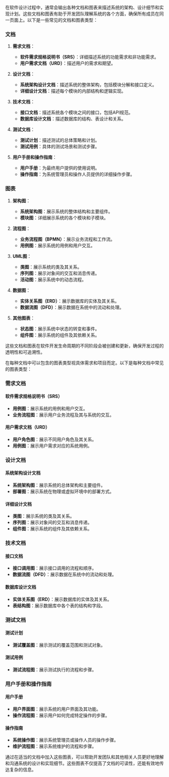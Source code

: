 在软件设计过程中，通常会输出各种文档和图表来描述系统的架构、设计细节和实现计划。这些文档和图表有助于开发团队理解系统的各个方面，确保所有成员在同一页面上。以下是一些常见的文档和图表类型：

### 文档

1. **需求文档**：
    
    - **软件需求规格说明书（SRS）**：详细描述系统的功能需求和非功能需求。
    - **用户需求文档（URD）**：描述用户的需求和期望。
2. **设计文档**：
    
    - **系统架构设计文档**：描述系统的整体架构，包括模块分解和接口定义。
    - **详细设计文档**：描述每个模块的内部结构和逻辑实现。
3. **技术文档**：
    
    - **接口文档**：描述系统各个模块之间的接口，包括API规范。
    - **数据库设计文档**：描述数据库的结构、表设计和关系。
4. **测试文档**：
    
    - **测试计划**：描述测试的总体策略和计划。
    - **测试用例**：具体的测试场景和测试步骤。
5. **用户手册和操作指南**：
    
    - **用户手册**：为最终用户提供的使用说明。
    - **操作指南**：为系统管理员和操作人员提供的详细操作步骤。

### 图表

1. **架构图**：
    
    - **系统架构图**：展示系统的整体结构和主要组件。
    - **模块图**：详细展示系统的各个模块和子模块。
2. **流程图**：
    
    - **业务流程图（BPMN）**：展示业务流程和工作流。
    - **用例图**：展示系统的用例和用户交互。
3. **UML图**：
    
    - **类图**：展示系统的类及其关系。
    - **序列图**：展示对象间的交互和消息传递。
    - **活动图**：展示系统中的动态流程。
4. **数据图**：
    
    - **实体关系图（ERD）**：展示数据库的实体及其关系。
    - **数据流图（DFD）**：展示数据在系统中的流动和处理。
5. **其他图表**：
    
    - **状态图**：展示系统中状态的转变和事件。
    - **组件图**：展示系统的组件及其依赖关系。

这些文档和图表在软件开发生命周期的不同阶段会被创建和更新，确保开发过程的透明性和可追溯性。


在每种文档中可以包含的图表类型视具体需求和项目而定。以下是每种文档中常见的图表类型：

### 需求文档

#### 软件需求规格说明书（SRS）

- **用例图**：展示系统的用例和用户交互。
- **业务流程图**：展示用户业务流程及其与系统的交互。

#### 用户需求文档（URD）

- **用户角色图**：展示不同用户角色及其关系。
- **用例图**：展示用户需求对应的系统用例。

### 设计文档

#### 系统架构设计文档

- **系统架构图**：展示系统的总体架构和主要组件。
- **部署图**：展示系统在物理或虚拟环境中的部署方式。

#### 详细设计文档

- **类图**：展示系统的类及其关系。
- **序列图**：展示对象间的交互和消息传递。
- **组件图**：展示系统的组件及其依赖关系。

### 技术文档

#### 接口文档

- **接口调用图**：展示接口调用的流程和顺序。
- **数据流图（DFD）**：展示数据在系统中的流动和处理。

#### 数据库设计文档

- **实体关系图（ERD）**：展示数据库的实体及其关系。
- **表结构图**：展示数据库中各个表的结构和字段。

### 测试文档

#### 测试计划

- **测试覆盖图**：展示测试的覆盖范围和测试对象。

#### 测试用例

- **测试流程图**：展示测试执行的流程和步骤。

### 用户手册和操作指南

#### 用户手册

- **用户界面图**：展示系统的用户界面及其功能。
- **操作流程图**：展示用户如何完成特定操作的步骤。

#### 操作指南

- **系统操作图**：展示系统管理员或操作人员的操作步骤。
- **维护流程图**：展示系统维护的流程和步骤。

通过在适当的文档中加入这些图表，可以帮助开发团队和其他相关人员更好地理解和沟通系统的设计和实现细节。这些图表不仅提高了文档的可读性，还能有效地传达复杂的信息。